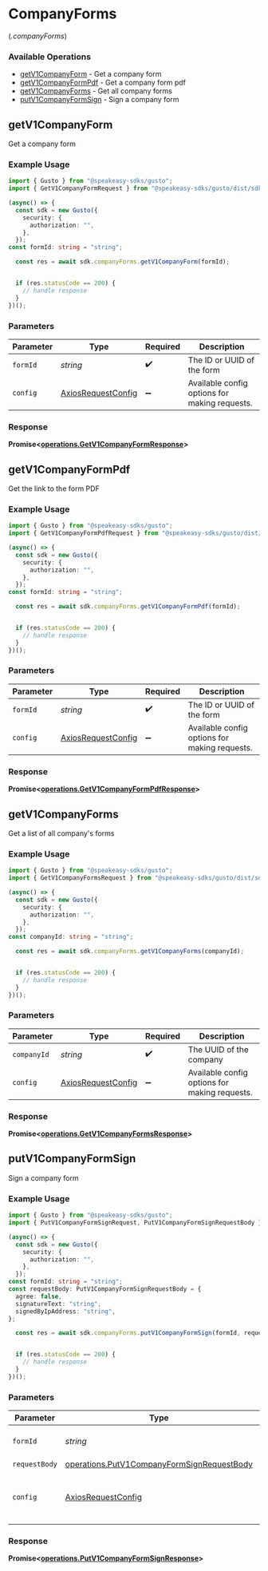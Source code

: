 # CompanyForms
(*.companyForms*)

### Available Operations

* [getV1CompanyForm](#getv1companyform) - Get a company form
* [getV1CompanyFormPdf](#getv1companyformpdf) - Get a company form pdf
* [getV1CompanyForms](#getv1companyforms) - Get all company forms
* [putV1CompanyFormSign](#putv1companyformsign) - Sign a company form

## getV1CompanyForm

Get a company form

### Example Usage

```typescript
import { Gusto } from "@speakeasy-sdks/gusto";
import { GetV1CompanyFormRequest } from "@speakeasy-sdks/gusto/dist/sdk/models/operations";

(async() => {
  const sdk = new Gusto({
    security: {
      authorization: "",
    },
  });
const formId: string = "string";

  const res = await sdk.companyForms.getV1CompanyForm(formId);


  if (res.statusCode == 200) {
    // handle response
  }
})();
```

### Parameters

| Parameter                                                    | Type                                                         | Required                                                     | Description                                                  |
| ------------------------------------------------------------ | ------------------------------------------------------------ | ------------------------------------------------------------ | ------------------------------------------------------------ |
| `formId`                                                     | *string*                                                     | :heavy_check_mark:                                           | The ID or UUID of the form                                   |
| `config`                                                     | [AxiosRequestConfig](https://axios-http.com/docs/req_config) | :heavy_minus_sign:                                           | Available config options for making requests.                |


### Response

**Promise<[operations.GetV1CompanyFormResponse](../../models/operations/getv1companyformresponse.md)>**


## getV1CompanyFormPdf

Get the link to the form PDF

### Example Usage

```typescript
import { Gusto } from "@speakeasy-sdks/gusto";
import { GetV1CompanyFormPdfRequest } from "@speakeasy-sdks/gusto/dist/sdk/models/operations";

(async() => {
  const sdk = new Gusto({
    security: {
      authorization: "",
    },
  });
const formId: string = "string";

  const res = await sdk.companyForms.getV1CompanyFormPdf(formId);


  if (res.statusCode == 200) {
    // handle response
  }
})();
```

### Parameters

| Parameter                                                    | Type                                                         | Required                                                     | Description                                                  |
| ------------------------------------------------------------ | ------------------------------------------------------------ | ------------------------------------------------------------ | ------------------------------------------------------------ |
| `formId`                                                     | *string*                                                     | :heavy_check_mark:                                           | The ID or UUID of the form                                   |
| `config`                                                     | [AxiosRequestConfig](https://axios-http.com/docs/req_config) | :heavy_minus_sign:                                           | Available config options for making requests.                |


### Response

**Promise<[operations.GetV1CompanyFormPdfResponse](../../models/operations/getv1companyformpdfresponse.md)>**


## getV1CompanyForms

Get a list of all company's forms

### Example Usage

```typescript
import { Gusto } from "@speakeasy-sdks/gusto";
import { GetV1CompanyFormsRequest } from "@speakeasy-sdks/gusto/dist/sdk/models/operations";

(async() => {
  const sdk = new Gusto({
    security: {
      authorization: "",
    },
  });
const companyId: string = "string";

  const res = await sdk.companyForms.getV1CompanyForms(companyId);


  if (res.statusCode == 200) {
    // handle response
  }
})();
```

### Parameters

| Parameter                                                    | Type                                                         | Required                                                     | Description                                                  |
| ------------------------------------------------------------ | ------------------------------------------------------------ | ------------------------------------------------------------ | ------------------------------------------------------------ |
| `companyId`                                                  | *string*                                                     | :heavy_check_mark:                                           | The UUID of the company                                      |
| `config`                                                     | [AxiosRequestConfig](https://axios-http.com/docs/req_config) | :heavy_minus_sign:                                           | Available config options for making requests.                |


### Response

**Promise<[operations.GetV1CompanyFormsResponse](../../models/operations/getv1companyformsresponse.md)>**


## putV1CompanyFormSign

Sign a company form

### Example Usage

```typescript
import { Gusto } from "@speakeasy-sdks/gusto";
import { PutV1CompanyFormSignRequest, PutV1CompanyFormSignRequestBody } from "@speakeasy-sdks/gusto/dist/sdk/models/operations";

(async() => {
  const sdk = new Gusto({
    security: {
      authorization: "",
    },
  });
const formId: string = "string";
const requestBody: PutV1CompanyFormSignRequestBody = {
  agree: false,
  signatureText: "string",
  signedByIpAddress: "string",
};

  const res = await sdk.companyForms.putV1CompanyFormSign(formId, requestBody);


  if (res.statusCode == 200) {
    // handle response
  }
})();
```

### Parameters

| Parameter                                                                                                | Type                                                                                                     | Required                                                                                                 | Description                                                                                              |
| -------------------------------------------------------------------------------------------------------- | -------------------------------------------------------------------------------------------------------- | -------------------------------------------------------------------------------------------------------- | -------------------------------------------------------------------------------------------------------- |
| `formId`                                                                                                 | *string*                                                                                                 | :heavy_check_mark:                                                                                       | The ID or UUID of the form                                                                               |
| `requestBody`                                                                                            | [operations.PutV1CompanyFormSignRequestBody](../../models/operations/putv1companyformsignrequestbody.md) | :heavy_minus_sign:                                                                                       | N/A                                                                                                      |
| `config`                                                                                                 | [AxiosRequestConfig](https://axios-http.com/docs/req_config)                                             | :heavy_minus_sign:                                                                                       | Available config options for making requests.                                                            |


### Response

**Promise<[operations.PutV1CompanyFormSignResponse](../../models/operations/putv1companyformsignresponse.md)>**

